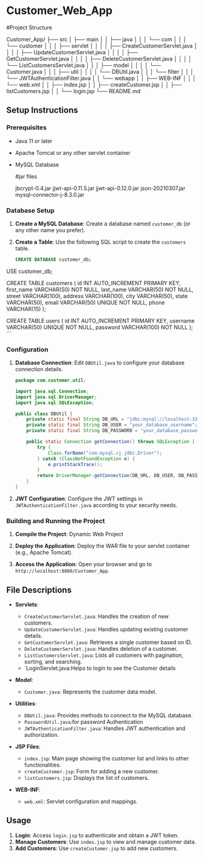 # Customer_Web_App
#Project Structure

Customer_App/
├── src
│ ├── main
│ │ ├── java
│ │ │ └── com
│ │ │ └── customer
│ │ │ ├── servlet
│ │ │ │ ├── CreateCustomerServlet.java
│ │ │ │ ├── UpdateCustomerServlet.java
│ │ │ │ ├── GetCustomerServlet.java
│ │ │ │ ├── DeleteCustomerServlet.java
│ │ │ │ └── ListCustomersServlet.java
│ │ │ ├── model
│ │ │ │ └── Customer.java
│ │ │ ├── util
│ │ │ │ └── DBUtil.java
│ │ │ └── filter
│ │ │ └── JWTAuthenticationFilter.java
│ │ └── webapp
│ │ ├── WEB-INF
│ │ │ └── web.xml
│ │ ├── index.jsp
│ │ ├── createCustomer.jsp
│ │ ├── listCustomers.jsp
│ │ └── login.jsp
└── README.md


## Setup Instructions

### Prerequisites

- Java 11 or later
- Apache Tomcat or any other servlet container
- MySQL Database

  #jar files
  
  jbcrypt-0.4.jar
  jjwt-api-0.11.5.jar
  jjwt-api-0.12.0.jar
  json-20210307.jar
  mysql-connector-j-8.3.0.jar
  
  

### Database Setup

1. **Create a MySQL Database**: Create a database named `customer_db` (or any other name you prefer).

2. **Create a Table**: Use the following SQL script to create the `customers` table.

    ```sql
   CREATE DATABASE customer_db;

USE customer_db;

CREATE TABLE customers (
    id INT AUTO_INCREMENT PRIMARY KEY,
    first_name VARCHAR(50) NOT NULL,
    last_name VARCHAR(50) NOT NULL,
    street VARCHAR(100),
    address VARCHAR(100),
    city VARCHAR(50),
    state VARCHAR(50),
    email VARCHAR(50) UNIQUE NOT NULL,
    phone VARCHAR(15)
);

CREATE TABLE users (
    id INT AUTO_INCREMENT PRIMARY KEY,
    username VARCHAR(50) UNIQUE NOT NULL,
    password VARCHAR(100) NOT NULL
);
    ```

### Configuration

1. **Database Connection**: Edit `DBUtil.java` to configure your database connection details.

    ```java
    package com.customer.util;

    import java.sql.Connection;
    import java.sql.DriverManager;
    import java.sql.SQLException;

    public class DBUtil {
        private static final String DB_URL = "jdbc:mysql://localhost:3306/customer_db";
        private static final String DB_USER = "your_database_username";
        private static final String DB_PASSWORD = "your_database_password";

        public static Connection getConnection() throws SQLException {
            try {
                Class.forName("com.mysql.cj.jdbc.Driver");
            } catch (ClassNotFoundException e) {
                e.printStackTrace();
            }
            return DriverManager.getConnection(DB_URL, DB_USER, DB_PASSWORD);
        }
    }
    ```

2. **JWT Configuration**: Configure the JWT settings in `JWTAuthenticationFilter.java` according to your security needs.

### Building and Running the Project

1. **Compile the Project**: Dynamic Web Project

2. **Deploy the Application**: Deploy the WAR file to your servlet container (e.g., Apache Tomcat).

3. **Access the Application**: Open your browser and go to `http://localhost:8080/Customer_App`.

## File Descriptions

- **Servlets**:
  - `CreateCustomerServlet.java`: Handles the creation of new customers.
  - `UpdateCustomerServlet.java`: Handles updating existing customer details.
  - `GetCustomerServlet.java`: Retrieves a single customer based on ID.
  - `DeleteCustomerServlet.java`: Handles deletion of a customer.
  - `ListCustomersServlet.java`: Lists all customers with pagination, sorting, and searching.
  - `LoginServlet.java:Helps to login to see the Customer details

- **Model**:
  - `Customer.java`: Represents the customer data model.

- **Utilities**:
  - `DBUtil.java`: Provides methods to connect to the MySQL database.
  - `PasswordUtil.java`:for password Authentication
  - `JWTAuthenticationFilter.java`: Handles JWT authentication and authorization.

- **JSP Files**:
  - `index.jsp`: Main page showing the customer list and links to other functionalities.
  - `createCustomer.jsp`: Form for adding a new customer.
  - `listCustomers.jsp`: Displays the list of customers.

- **WEB-INF**:
  - `web.xml`: Servlet configuration and mappings.

## Usage

1. **Login**: Access `login.jsp` to authenticate and obtain a JWT token.
2. **Manage Customers**: Use `index.jsp` to view and manage customer data.
3. **Add Customers**: Use `createCustomer.jsp` to add new customers.








